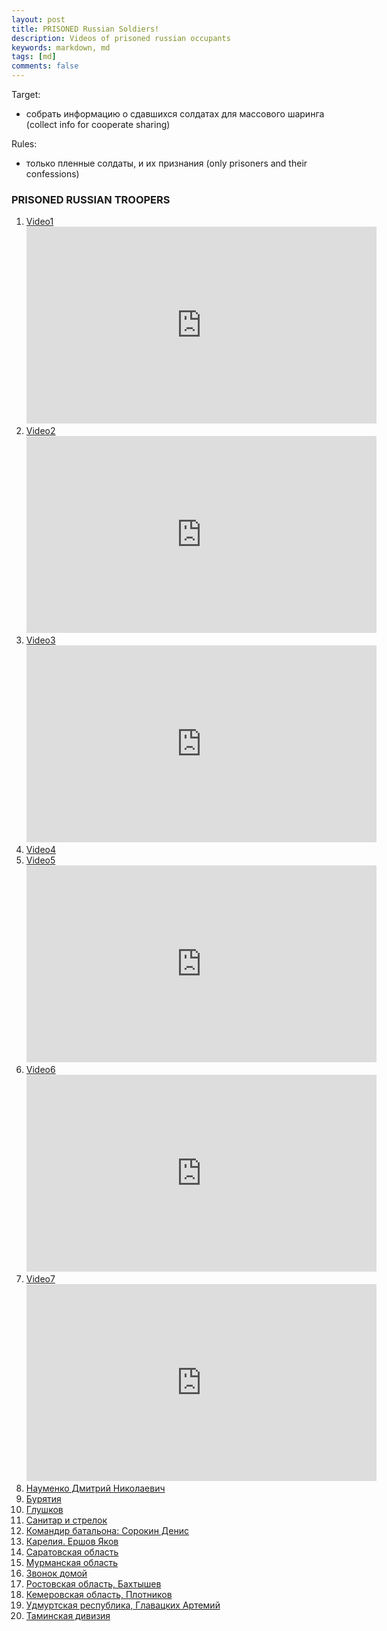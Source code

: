 ```yaml
---
layout: post
title: PRISONED Russian Soldiers!
description: Videos of prisoned russian occupants
keywords: markdown, md
tags: [md]
comments: false
---
```

Target:
- собрать информацию о сдавшихся солдатах для массового шаринга (collect info for cooperate sharing)

Rules:
- только пленные солдаты, и их признания (only prisoners and their confessions)

### PRISONED RUSSIAN TROOPERS
1. [Video1](https://www.youtube.com/watch?v=3j5nOPKwA5o)
   <iframe width="560" height="315" src="https://www.youtube.com/embed/3j5nOPKwA5o" title="YouTube video player" frameborder="0" allow="accelerometer; autoplay; clipboard-write; encrypted-media; gyroscope; picture-in-picture" allowfullscreen></iframe>
2. [Video2](https://www.youtube.com/watch?v=G_s3yEW7l4A)
   <iframe width="560" height="315" src="https://www.youtube.com/embed/G_s3yEW7l4A" title="YouTube video player" frameborder="0" allow="accelerometer; autoplay; clipboard-write; encrypted-media; gyroscope; picture-in-picture" allowfullscreen></iframe>
3. [Video3](https://www.youtube.com/watch?v=FQNYtkuyri0)
   <iframe width="560" height="315" src="https://www.youtube.com/embed/FQNYtkuyri0" title="YouTube video player" frameborder="0" allow="accelerometer; autoplay; clipboard-write; encrypted-media; gyroscope; picture-in-picture" allowfullscreen></iframe>
4. [Video4](https://www.facebook.com/watch/?v=443243794257180&ref=sharing)
5. [Video5](https://www.youtube.com/watch?v=F0xGL2YJ6xI)
   <iframe width="560" height="315" src="https://www.youtube.com/embed/F0xGL2YJ6xI" title="YouTube video player" frameborder="0" allow="accelerometer; autoplay; clipboard-write; encrypted-media; gyroscope; picture-in-picture" allowfullscreen></iframe>
6. [Video6](https://www.youtube.com/watch?v=GcbCd6n2oEA)
   <iframe width="560" height="315" src="https://www.youtube.com/embed/GcbCd6n2oEA" title="YouTube video player" frameborder="0" allow="accelerometer; autoplay; clipboard-write; encrypted-media; gyroscope; picture-in-picture" allowfullscreen></iframe>
7. [Video7](https://www.youtube.com/watch?v=-CYvm-HnSpg)
   <iframe width="560" height="315" src="https://www.youtube.com/embed/-CYvm-HnSpg" title="YouTube video player" frameborder="0" allow="accelerometer; autoplay; clipboard-write; encrypted-media; gyroscope; picture-in-picture" allowfullscreen></iframe>
8. [Науменко Дмитрий Николаевич](https://twitter.com/rf_200_now/status/1498226998816215041?ref_src=twsrc%5Etfw%7Ctwcamp%5Etweetembed%7Ctwterm%5E1498226998816215041%7Ctwgr%5E%7Ctwcon%5Es1_&ref_url=https%3A%2F%2Fpublish.twitter.com%2F%3Fquery%3Dhttps3A2F2Ftwitter.com2Frf_200_now2Fstatus2F1498226998816215041widget%3DTweet)
9. [Бурятия](https://twitter.com/rf_200_now/status/1498282573566513158?ref_src=twsrc%5Etfw%7Ctwcamp%5Etweetembed%7Ctwterm%5E1498282573566513158%7Ctwgr%5E%7Ctwcon%5Es1_&ref_url=https%3A%2F%2Fpublish.twitter.com%2F%3Fquery%3Dhttps3A2F2Ftwitter.com2Frf_200_now2Fstatus2F1498282573566513158widget%3DTweet)
10. [Глушков](https://twitter.com/rf_200_now/status/1498280715510812679)
11. [Санитар и стрелок](https://twitter.com/rf_200_now/status/1498019190334230530?cxt=HHwWhMC4qYmhhMopAAAA)
12. [Командир батальона: Сорокин Денис](https://twitter.com/rf_200_now/status/1498011379743166468?cxt=HHwWiMCs8bfagMopAAAA)
13. [Карелия. Ершов Яков](https://twitter.com/rf_200_now/status/1498010942843535369?cxt=HHwWkoCy3YDBgMopAAAA)
14. [Саратовская область](https://twitter.com/rf_200_now/stmaatus/1498008548239986689?cxt=HHwWgsC-xc-1_8kpAAAA)
15. [Мурманская область](https://twitter.com/rf_200_now/status/1497935930807750661?cxt=HHwWisC4wd2y3skpAAAA)
16. [Звонок домой](https://twitter.com/rf_200_now/status/1497933514263699456?cxt=HHwWgIC57Yim3ckpAAAA)
17. [Ростовская область, Бахтышев](https://twitter.com/rf_200_now/status/1497929573748682752?cxt=HHwWgMC93dnA28kpAAAA)
18. [Кемеровская область, Плотников ](https://twitter.com/rf_200_now/status/1497920523468115968?cxt=HHwWgMCs8fOx18kpAAAA)
19. [Удмуртская республика, Главацких Артемий](https://twitter.com/rf_200_now/status/1498293323970265090?cxt=HHwWhICyieD1gMspAAAA)
20. [Таминская дивизия](https://twitter.com/rf_200_now/status/1497917972093935618?cxt=HHwWhICp1bKd1skpAAAA)
